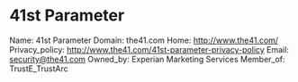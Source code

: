 
# 41st Parameter

Name: 41st Parameter
Domain: the41.com
Home: http://www.the41.com/
Privacy_policy: http://www.the41.com/41st-parameter-privacy-policy
Email: security@the41.com
Owned_by: Experian Marketing Services
Member_of: TrustE_TrustArc
